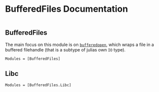 # BufferedFiles Documentation

```@contents
```

## BufferedFiles

The main focus on this module is on [`bufferedopen`](@ref), which wraps a file in a buffered filehandle (that is a subtype of julias own `IO` type).

```@autodocs
Modules = [BufferedFiles]
```

## Libc

```@autodocs
Modules = [BufferedFiles.Libc]
```
